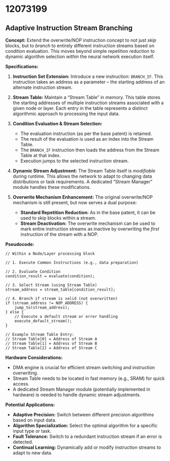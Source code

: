 # 12073199

## Adaptive Instruction Stream Branching

**Concept:** Extend the overwrite/NOP instruction concept to not just *skip* blocks, but to *branch* to entirely different instruction streams based on condition evaluation. This moves beyond simple repetition reduction to dynamic algorithm selection *within* the neural network execution itself.

**Specifications:**

1.  **Instruction Set Extension:** Introduce a new instruction: `BRANCH_IF`. This instruction takes an address as a parameter – the starting address of an alternate instruction stream.

2.  **Stream Table:** Maintain a “Stream Table” in memory. This table stores the starting addresses of multiple instruction streams associated with a given node or layer.  Each entry in the table represents a distinct algorithmic approach to processing the input data.

3.  **Condition Evaluation & Stream Selection:**
    *   The evaluation instruction (as per the base patent) is retained.
    *   The result of the evaluation is used as an index into the Stream Table.
    *   The `BRANCH_IF` instruction then loads the address from the Stream Table at that index.
    *   Execution jumps to the selected instruction stream.

4.  **Dynamic Stream Adjustment:**  The Stream Table itself is *modifiable* during runtime. This allows the network to adapt to changing data distributions or task requirements. A dedicated “Stream Manager” module handles these modifications.

5.  **Overwrite Mechanism Enhancement:** The original overwrite/NOP mechanism is still present, but now serves a dual purpose:
    *   **Standard Repetition Reduction:**  As in the base patent, it can be used to skip blocks within a stream.
    *   **Stream Deactivation:**  The overwrite mechanism can be used to mark entire instruction streams as inactive by overwriting the *first* instruction of the stream with a NOP.

**Pseudocode:**

```
// Within a Node/Layer processing block

// 1. Execute Common Instructions (e.g., data preparation)

// 2. Evaluate Condition
condition_result = evaluate(condition);

// 3. Select Stream (using Stream Table)
stream_address = stream_table[condition_result];

// 4. Branch if stream is valid (not overwritten)
if (stream_address != NOP_ADDRESS) {
    jump_to(stream_address);
} else {
    // Execute a default stream or error handling
    execute_default_stream();
}

// Example Stream Table Entry:
// Stream Table[0] = Address of Stream A
// Stream Table[1] = Address of Stream B
// Stream Table[2] = Address of Stream C
```

**Hardware Considerations:**

*   DMA engine is crucial for efficient stream switching and instruction overwriting.
*   Stream Table needs to be located in fast memory (e.g., SRAM) for quick access.
*   A dedicated Stream Manager module (potentially implemented in hardware) is needed to handle dynamic stream adjustments.

**Potential Applications:**

*   **Adaptive Precision:** Switch between different precision algorithms based on input data.
*   **Algorithm Specialization:** Select the optimal algorithm for a specific input type or task.
*   **Fault Tolerance:**  Switch to a redundant instruction stream if an error is detected.
*   **Continual Learning:** Dynamically add or modify instruction streams to adapt to new data.